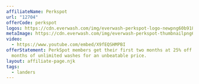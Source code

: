```yaml
---
affiliateName: Perkspot
url: "12704"
offerCode: perkspot
logos: https://cdn.everwash.com/img/everwash-perkspot-logo-newpng60b91867007a7.jpg
metaImage: https://cdn.everwash.com/img/everwash-perkspot-thumbnailpng6053cd0b57ef8.jpg
video:
  - https://www.youtube.com/embed/X9fEQSHMPBI
offerStatement: PerkSpot members get their first two months at 25% off — two
  months of unlimited washes for an unbeatable price.
layout: affiliate-page.njk
tags:
  - landers
---
```

